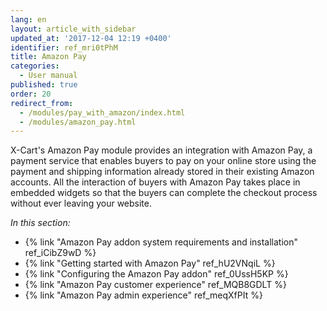```yaml
---
lang: en
layout: article_with_sidebar
updated_at: '2017-12-04 12:19 +0400'
identifier: ref_mri0tPhM
title: Amazon Pay
categories:
  - User manual
published: true
order: 20
redirect_from:
  - /modules/pay_with_amazon/index.html
  - /modules/amazon_pay.html
---
```



X-Cart's Amazon Pay module provides an integration with Amazon Pay, a payment service that enables buyers to pay on your online store using the payment and shipping information already stored in their existing Amazon accounts. All the interaction of buyers with Amazon Pay takes place in embedded widgets so that the buyers can complete the checkout process without ever leaving your website.

_In this section:_

*   {% link "Amazon Pay addon system requirements and installation" ref_iCibZ9wD %}
*   {% link "Getting started with Amazon Pay" ref_hU2VNqiL %}
*   {% link "Configuring the Amazon Pay addon" ref_0UssH5KP %}
*   {% link "Amazon Pay customer experience" ref_MQB8GDLT %}
*   {% link "Amazon Pay admin experience" ref_meqXfPIt %}
